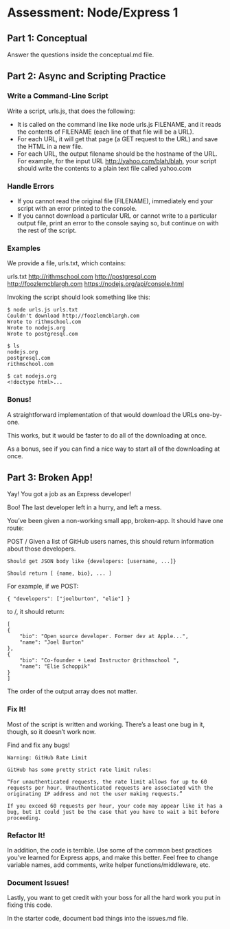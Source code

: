 # Assessment: Node/Express 1

## Part 1: Conceptual

Answer the questions inside the conceptual.md file.

## Part 2: Async and Scripting Practice

### Write a Command-Line Script

Write a script, urls.js, that does the following:

- It is called on the command line like node urls.js FILENAME, and it reads the contents of FILENAME (each line of that file will be a URL).
- For each URL, it will get that page (a GET request to the URL) and save the HTML in a new file.
- For each URL, the output filename should be the hostname of the URL. For example, for the input URL http://yahoo.com/blah/blah, your script should write the contents to a plain text file called yahoo.com

### Handle Errors

- If you cannot read the original file (FILENAME), immediately end your script with an error printed to the console.
- If you cannot download a particular URL or cannot write to a particular output file, print an error to the console saying so, but continue on with the rest of the script.

### Examples

We provide a file, urls.txt, which contains:

urls.txt
http://rithmschool.com
http://postgresql.com
http://foozlemcblargh.com
https://nodejs.org/api/console.html

Invoking the script should look something like this:

    $ node urls.js urls.txt
    Couldn't download http://foozlemcblargh.com
    Wrote to rithmschool.com
    Wrote to nodejs.org
    Wrote to postgresql.com

    $ ls
    nodejs.org
    postgresql.com
    rithmschool.com

    $ cat nodejs.org
    <!doctype html>...

### Bonus!

A straightforward implementation of that would download the URLs one-by-one.

This works, but it would be faster to do all of the downloading at once.

As a bonus, see if you can find a nice way to start all of the downloading at once.

## Part 3: Broken App!

Yay! You got a job as an Express developer!

Boo! The last developer left in a hurry, and left a mess.

You’ve been given a non-working small app, broken-app. It should have one route:

POST /
Given a list of GitHub users names, this should return information about those developers.

    Should get JSON body like {developers: [username, ...]}

    Should return [ {name, bio}, ... ]

For example, if we POST:

    { "developers": ["joelburton", "elie"] }

to /, it should return:

    [
    {
        "bio": "Open source developer. Former dev at Apple...",
        "name": "Joel Burton"
    },
    {
        "bio": "Co-founder + Lead Instructor @rithmschool ",
        "name": "Elie Schoppik"
    }
    ]

The order of the output array does not matter.

### Fix It!

Most of the script is written and working. There’s a least one bug in it, though, so it doesn’t work now.

Find and fix any bugs!

    Warning: GitHub Rate Limit

    GitHub has some pretty strict rate limit rules:

    “For unauthenticated requests, the rate limit allows for up to 60 requests per hour. Unauthenticated requests are associated with the originating IP address and not the user making requests.”

    If you exceed 60 requests per hour, your code may appear like it has a bug, but it could just be the case that you have to wait a bit before proceeding.

### Refactor It!

In addition, the code is terrible. Use some of the common best practices you’ve learned for Express apps, and make this better. Feel free to change variable names, add comments, write helper functions/middleware, etc.

### Document Issues!

Lastly, you want to get credit with your boss for all the hard work you put in fixing this code.

In the starter code, document bad things into the issues.md file.
